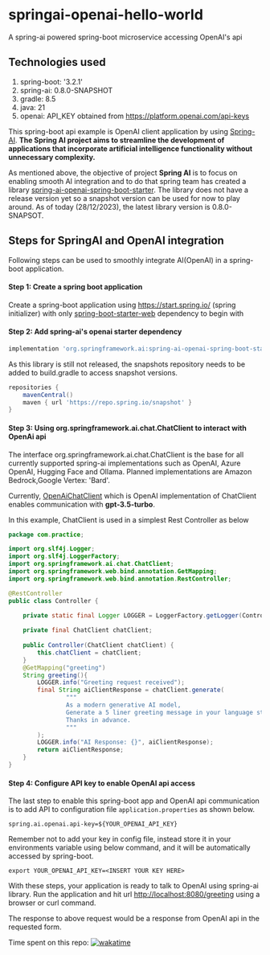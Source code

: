 # springai-openai-hello-world 
A spring-ai powered spring-boot microservice accessing OpenAI's api

## Technologies used
1. spring-boot: '3.2.1'
2. spring-ai: 0.8.0-SNAPSHOT
3. gradle: 8.5
4. java: 21
5. openai: API_KEY obtained from https://platform.openai.com/api-keys

 

This spring-boot api example is OpenAI client application by using [Spring-AI](https://docs.spring.io/spring-ai/reference/index.html). 
<b>The Spring AI project aims to streamline the development of applications that incorporate artificial intelligence functionality without unnecessary complexity. </b>

As mentioned above, the objective of project <b>Spring AI</b> is to focus on enabling smooth AI integration and to do 
that spring team has created a library <u>spring-ai-openai-spring-boot-starter</u>. The library does not have a release
version yet so a snapshot version can be used for now to play around. As of today (28/12/2023), the latest library version 
is 0.8.0-SNAPSOT.

## Steps for SpringAI and OpenAI integration
Following steps can be used to smoothly integrate AI(OpenAI) in a spring-boot application.


#### Step 1: Create a spring boot application

Create a spring-boot application using https://start.spring.io/ (spring initializer) with only <u>spring-boot-starter-web</u> dependency to begin with


#### Step 2: Add spring-ai's openai starter dependency 

```groovy 
implementation 'org.springframework.ai:spring-ai-openai-spring-boot-starter:0.8.0-SNAPSHOT' 
```

As this library is still not released, the snapshots repository needs to be added to build.gradle to access snapshot versions.

```groovy
repositories {
	mavenCentral()
	maven { url 'https://repo.spring.io/snapshot' }
}
```

#### Step 3: Using org.springframework.ai.chat.ChatClient to interact with OpenAi api

The interface org.springframework.ai.chat.ChatClient is the base for all currently supported spring-ai implementations such as OpenAI, 
Azure OpenAI, Hugging Face and Ollama. Planned implementations are Amazon Bedrock,Google Vertex: 'Bard'. 

Currently, [OpenAiChatClient](https://github.com/spring-projects/spring-ai/blob/23e5c9ff7866075a48c13685dcc388e7851eb9db/models/spring-ai-openai/src/main/java/org/springframework/ai/openai/client/OpenAiChatClient.java#L62) which is OpenAI implementation of ChatClient enables communication with <b>gpt-3.5-turbo</b>.

In this example, ChatClient is used in a simplest Rest Controller as below

```java
package com.practice;

import org.slf4j.Logger;
import org.slf4j.LoggerFactory;
import org.springframework.ai.chat.ChatClient;
import org.springframework.web.bind.annotation.GetMapping;
import org.springframework.web.bind.annotation.RestController;

@RestController
public class Controller {

    private static final Logger LOGGER = LoggerFactory.getLogger(Controller.class);
    
    private final ChatClient chatClient;
    
    public Controller(ChatClient chatClient) {
        this.chatClient = chatClient;
    }
    @GetMapping("greeting")
    String greeting(){
        LOGGER.info("Greeting request received");
        final String aiClientResponse = chatClient.generate(
                """
                As a modern generative AI model,
                Generate a 5 liner greeting message in your language style for a human in text form.
                Thanks in advance.     
                """
        );
        LOGGER.info("AI Response: {}", aiClientResponse);
        return aiClientResponse;
    }
}
```

#### Step 4: Configure API key to enable OpenAI api access

The last step to enable this spring-boot app and OpenAI api communication is to add API to configuration file
`application.properties` as shown below.

```properties
spring.ai.openai.api-key=${YOUR_OPENAI_API_KEY}
```
Remember not to add your key in config file, instead store it in your environments variable using below command, and 
it will be automatically accessed by spring-boot.

```shell
export YOUR_OPENAI_API_KEY=<INSERT YOUR KEY HERE>
```

With these steps, your application is ready to talk to OpenAI using spring-ai library.
Run the application and hit url <u>http://localhost:8080/greeting</u> using a browser or curl command.

The response to above request would be a response from OpenAI api in the requested form.

Time spent on this repo:      [![wakatime](https://wakatime.com/badge/user/c0c95904-b67a-4a62-bb09-8d5a5255068b/project/018c8690-4de0-4a98-96a9-d7efc0be0195.svg)](https://wakatime.com/badge/user/c0c95904-b67a-4a62-bb09-8d5a5255068b/project/018c8690-4de0-4a98-96a9-d7efc0be0195)